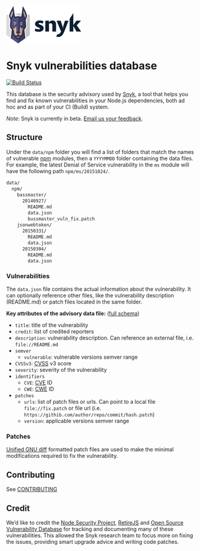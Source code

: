 [![logo](misc/snyk-logo-incl-word.png)](https://snyk.io)

Snyk vulnerabilities database
=============================
[![Build Status](https://travis-ci.com/Snyk/advisories-internal.svg?token=ecXZUyxqMpsYRwvJtgpm&branch=develop)](https://travis-ci.com/Snyk/advisories-internal)

This database is the security advisory used by [Snyk](https://github.com/Snyk/snyk), a tool that helps you find and fix known vulnerabilities in your Node.js dependencies, both ad hoc and as part of your CI (Build) system.

*Note:* Snyk is currently in beta. [Email us your feedback](mailto:support@snyk.io).

## Structure
Under the `data/npm` folder you will find a list of folders that match the names of vulnerable [npm](https://npmjs.com) modules, then a `YYYYMMDD` folder containing the data files.
For example, the latest Denial of Service vulnerability in the `ms` module will have the following path `npm/ms/20151024/`.
```
data/
  npm/
    bassmaster/
      20140927/
        README.md
        data.json
        bussmaster_vuln_fix.patch
    jsonwebtoken/
      20150331/
        README.md
        data.json
      20150304/
        README.md
        data.json
```

### Vulnerabilities
The `data.json` file contains the actual information about the vulnerability. It can optionally reference other files, like the vulnerability description (README.md) or patch files located in the same folder.

**Key attributes of the advisory data file:** ([full schema](test/fixtures/schema/vulnerability-data-schema.json))
* `title`: title of the vulnerability
* `credit`: list of credited reporters
* `description`: vulnerability description. Can reference an external file, i.e. `file://README.md`
* `semver`
  * `vulnerable`: vulnerable versions semver range
* `CVSSv3`: [CVSS](https://www.first.org/cvss/user-guide) v3 score
* `severity`: severity of the vulnerability
* `identifiers`
  * `CVE`: [CVE](https://cve.mitre.org/) ID
  * `CWE`: [CWE](https://cwe.mitre.org/) ID
* `patches`
  * `urls`: list of patch files or urls. Can point to a local file `file://fix.patch` or file url (i.e. `https://githib.com/author/repo/commit/hash.patch`)
  * `version`: applicable versions semver range


### Patches
[Unified GNU diff](https://en.wikipedia.org/wiki/Diff_utility#Unified_format) formatted patch files are used to make the minimal modifications required to fix the vulnerability.

## Contributing
See [CONTRIBUTING](CONTRIBUTING.md)

## Credit
We’d like to credit the [Node Security Project](https://nodesecurity.io/), [RetireJS](https://retirejs.github.io/retire.js/) and [Open Source Vulnerability Database](http://osvdb.org/) for tracking and documenting many of these vulnerabilities. This allowed the Snyk research team to focus more on fixing the issues, providing smart upgrade advice and writing code patches.

